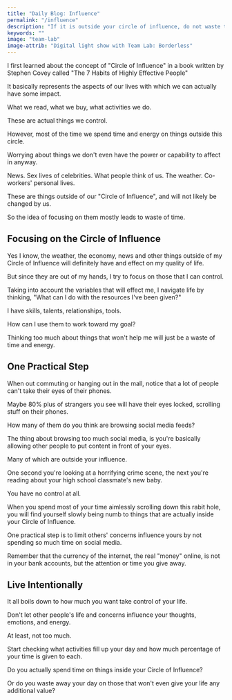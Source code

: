 ```yaml
---
title: "Daily Blog: Influence"
permalink: "/influence"
description: "If it is outside your circle of influence, do not waste time and energy."
keywords: ""
image: "team-lab"
image-attrib: "Digital light show with Team Lab: Borderless"
---
```


I first learned about the concept of "Circle of Influence" in a book written by Stephen Covey called "The 7 Habits of Highly Effective People"

It basically represents the aspects of our lives with which we can actually have some impact.<!--more-->

What we read, what we buy, what activities we do.

These are actual things we control.

However, most of the time we spend time and energy on things outside this circle.

Worrying about things we don't even have the power or capability to affect in anyway.

News. Sex lives of celebrities. What people think of us. The weather. Co-workers' personal lives.

These are things outside of our "Circle of Influence", and will not likely be changed by us.

So the idea of focusing on them mostly leads to waste of time.

## Focusing on the Circle of Influence

Yes I know, the weather, the economy, news and other things outside of my Circle of Influence will definitely have and effect on my quality of life.

But since they are out of my hands, I try to focus on those that I can control.

Taking into account the variables that will effect me, I navigate life by thinking, "What can I do with the resources I've been given?"

I have skills, talents, relationships, tools.

How can I use them to work toward my goal?

Thinking too much about things that won't help me will just be a waste of time and energy.

## One Practical Step

When out commuting or hanging out in the mall, notice that a lot of people can't take their eyes of their phones.

Maybe 80% plus of strangers you see will have their eyes locked, scrolling stuff on their phones.

How many of them do you think are browsing social media feeds?

The thing about browsing too much social media, is you're basically allowing other people to put content in front of your eyes.

Many of which are outside your influence.

One second you're looking at a horrifying crime scene, the next you're reading about your high school classmate's new baby.

You have no control at all.

When you spend most of your time aimlessly scrolling down this rabit hole, you will find yourself slowly being numb to things that are actually inside your Circle of Influence.

One practical step is to limit others' concerns influence yours by not spending so much time on social media.

Remember that the currency of the internet, the real "money" online, is not in your bank accounts, but the attention or time you give away.

## Live Intentionally

It all boils down to how much you want take control of your life.

Don't let other people's life and concerns influence your thoughts, emotions, and energy.

At least, not too much.

Start checking what activities fill up your day and how much percentage of your time is given to each.

Do you actually spend time on things inside your Circle of Influence?

Or do you waste away your day on those that won't even give your life any additional value?
